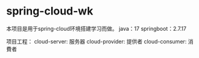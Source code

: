 # spring-cloud-wk
本项目是用于spring-cloud环境搭建学习而做。
java：17
springboot：2.7.17


项目工程：
cloud-server: 服务器
cloud-provider: 提供者
cloud-consumer: 消費者
